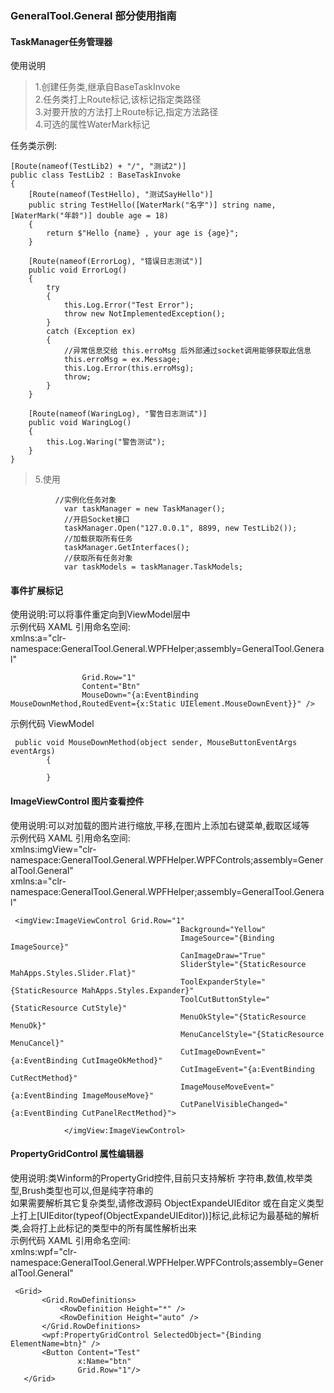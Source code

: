 ﻿### GeneralTool.General 部分使用指南

#### TaskManager任务管理器
使用说明
> 1.创建任务类,继承自BaseTaskInvoke <br>
2.任务类打上Route标记,该标记指定类路径 <br>
3.对要开放的方法打上Route标记,指定方法路径 <br>
4.可选的属性WaterMark标记 <br>

任务类示例:
> 
	[Route(nameof(TestLib2) + "/", "测试2")]
    public class TestLib2 : BaseTaskInvoke
    {
        [Route(nameof(TestHello), "测试SayHello")]
        public string TestHello([WaterMark("名字")] string name, [WaterMark("年龄")] double age = 18)
        {
            return $"Hello {name} , your age is {age}";
        }

        [Route(nameof(ErrorLog), "错误日志测试")]
        public void ErrorLog()
        {
            try
            {
                this.Log.Error("Test Error");
                throw new NotImplementedException();
            }
            catch (Exception ex)
            {
                //异常信息交给 this.erroMsg 后外部通过socket调用能够获取此信息
                this.erroMsg = ex.Message;
                this.Log.Error(this.erroMsg);
                throw;
            }
        }

        [Route(nameof(WaringLog), "警告日志测试")]
        public void WaringLog()
        {
            this.Log.Waring("警告测试");
        }
    }


> 5.使用 <br>
```
  		  //实例化任务对象
            var taskManager = new TaskManager();
            //开启Socket接口
            taskManager.Open("127.0.0.1", 8899, new TestLib2());
            //加载获取所有任务
            taskManager.GetInterfaces();
            //获取所有任务对象
            var taskModels = taskManager.TaskModels;
```


#### 事件扩展标记
使用说明:可以将事件重定向到ViewModel层中 <br>
示例代码 XAML 引用命名空间: <br>
xmlns:a="clr-namespace:GeneralTool.General.WPFHelper;assembly=GeneralTool.General"<br>
>
```<Button x:Name="btn"
                Grid.Row="1"
                Content="Btn"
                MouseDown="{a:EventBinding MouseDownMethod,RoutedEvent={x:Static UIElement.MouseDownEvent}}" />
```
示例代码 ViewModel <br>
```
 public void MouseDownMethod(object sender, MouseButtonEventArgs eventArgs)
        {
            
        }
``` 

#### ImageViewControl 图片查看控件
使用说明:可以对加载的图片进行缩放,平移,在图片上添加右键菜单,截取区域等 <br>
示例代码 XAML 引用命名空间: <br>
xmlns:imgView="clr-namespace:GeneralTool.General.WPFHelper.WPFControls;assembly=GeneralTool.General" <br>
xmlns:a="clr-namespace:GeneralTool.General.WPFHelper;assembly=GeneralTool.General"<br>
```
 <imgView:ImageViewControl Grid.Row="1"
                                      Background="Yellow"
                                      ImageSource="{Binding ImageSource}"
                                      CanImageDraw="True"
                                      SliderStyle="{StaticResource MahApps.Styles.Slider.Flat}"
                                      ToolExpanderStyle="{StaticResource MahApps.Styles.Expander}"
                                      ToolCutButtonStyle="{StaticResource CutStyle}"
                                      MenuOkStyle="{StaticResource MenuOk}"
                                      MenuCancelStyle="{StaticResource MenuCancel}"
                                      CutImageDownEvent="{a:EventBinding CutImageOkMethod}"
                                      CutImageEvent="{a:EventBinding CutRectMethod}"
                                      ImageMouseMoveEvent="{a:EventBinding ImageMouseMove}"
                                      CutPanelVisibleChanged="{a:EventBinding CutPanelRectMethod}">

            </imgView:ImageViewControl>
```

#### PropertyGridControl 属性编辑器
使用说明:类Winform的PropertyGrid控件,目前只支持解析 字符串,数值,枚举类型,Brush类型也可以,但是纯字符串的 <br>
如果需要解析其它复杂类型,请修改源码 ObjectExpandeUIEditor 或在自定义类型上打上[UIEditor(typeof(ObjectExpandeUIEditor))]标记,此标记为最基础的解析类,会将打上此标记的类型中的所有属性解析出来
<br>
示例代码 XAML 引用命名空间: <br>
 xmlns:wpf="clr-namespace:GeneralTool.General.WPFHelper.WPFControls;assembly=GeneralTool.General"<br>
 ```
  <Grid>
        <Grid.RowDefinitions>
            <RowDefinition Height="*" />
            <RowDefinition Height="auto" />
        </Grid.RowDefinitions>
        <wpf:PropertyGridControl SelectedObject="{Binding ElementName=btn}" />
        <Button Content="Test"
                x:Name="btn" 
                Grid.Row="1"/>
    </Grid>
 ```



